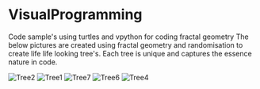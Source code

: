 # VisualProgramming
Code sample's using turtles and vpython for coding fractal geometry 
The below pictures are created using fractal geometry and randomisation to create life 
life looking tree's. Each tree is unique and captures the essence nature in code.

![Tree2](https://github.com/user-attachments/assets/07d87e24-e5c9-4609-abef-e0c00736bbeb)
![Tree1](https://github.com/user-attachments/assets/d62c7534-ed26-4659-9e1e-b9c59d554bd0)
![Tree7](https://github.com/user-attachments/assets/f64382d8-3957-4571-9809-284dd681595e)
![Tree6](https://github.com/user-attachments/assets/6aceb23f-e9b9-44f3-b7a4-a58427236bc5)
![Tree4](https://github.com/user-attachments/assets/9b4bb672-1226-415c-ad5f-141b9cf5a0d9)
